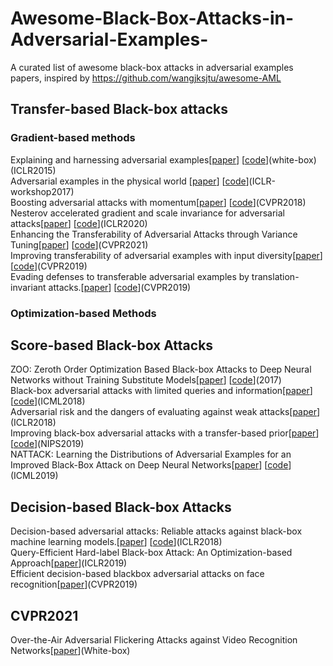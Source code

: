# Awesome-Black-Box-Attacks-in-Adversarial-Examples-
A curated list of awesome black-box attacks in adversarial examples papers, inspired by https://github.com/wangjksjtu/awesome-AML
## Transfer-based Black-box attacks
### Gradient-based methods
Explaining and harnessing adversarial examples[[paper](https://arxiv.org/abs/1412.6572)] [[code](https://github.com/1Konny/FGSM)](white-box)(ICLR2015)    
Adversarial examples in the physical world [[paper](https://arxiv.org/pdf/1607.02533.pdf)] [[code](https://github.com/Harry24k/AEPW-pytorch)](ICLR-workshop2017)     
Boosting adversarial attacks with momentum[[paper](http://arxiv.org/abs/1710.06081v3)] [[code](https://github.com/dongyp13/Non-Targeted-Adversarial-Attacks)](CVPR2018)  
Nesterov accelerated gradient and scale invariance for adversarial attacks[[paper](https://arxiv.org/pdf/1908.06281.pdf)] [[code](https://github.com/JHL-HUST/SI-NI-FGSM)](ICLR2020)  
Enhancing the Transferability of Adversarial Attacks through Variance Tuning[[paper](https://arxiv.org/pdf/2103.15571.pdf)] [[code](https://github.com/JHL-HUST/VT)](CVPR2021)  
Improving transferability of adversarial examples with input diversity[[paper](https://arxiv.org/abs/1803.06978)] [[code](https://github.com/cihangxie/DI-2-FGSM)](CVPR2019)  
Evading defenses to transferable adversarial examples by translation-invariant attacks.[[paper](https://openaccess.thecvf.com/content_CVPR_2019/papers/Dong_Evading_Defenses_to_Transferable_Adversarial_Examples_by_Translation-Invariant_Attacks_CVPR_2019_paper.pdf)] [[code](https://github.com/dongyp13/Translation-Invariant-Attacks)](CVPR2019)

### Optimization-based Methods
## Score-based Black-box Attacks
ZOO: Zeroth Order Optimization Based Black-box Attacks to Deep Neural Networks without Training Substitute Models[[paper](https://arxiv.org/pdf/1708.03999.pdf)] [[code](https://github.com/IBM/ZOO-Attack)](2017)    
Black-box adversarial attacks with limited queries and information[[paper](https://arxiv.org/pdf/1804.08598.pdf)][[code](https://github.com/labsix/limited-blackbox-attacks)](ICML2018)    
Adversarial risk and the dangers of evaluating against weak attacks[[paper](https://arxiv.org/pdf/1802.05666.pdf)](ICLR2018)    
Improving black-box adversarial attacks with a transfer-based prior[[paper](https://arxiv.org/pdf/1906.06919.pdf)][[code](https://github.com/prior-guided-rgf/Prior-Guided-RGF)](NIPS2019)   
NATTACK: Learning the Distributions of Adversarial Examples for an Improved Black-Box Attack on Deep Neural Networks[[paper](https://arxiv.org/pdf/1905.00441.pdf)] [[code](https://github.com/Cold-Winter/Nattack)](ICML2019)   
## Decision-based Black-box Attacks
Decision-based adversarial attacks: Reliable attacks against black-box machine learning models.[[paper](https://arxiv.org/pdf/1712.04248.pdf)] [[code](https://github.com/greentfrapp/boundary-attack)](ICLR2018)    
Query-Efficient Hard-label Black-box Attack: An Optimization-based Approach[[paper](https://arxiv.org/pdf/1807.04457.pdf)](ICLR2019)  
Efficient decision-based blackbox adversarial attacks on face recognition[[paper](https://openaccess.thecvf.com/content_CVPR_2019/papers/Dong_Efficient_Decision-Based_Black-Box_Adversarial_Attacks_on_Face_Recognition_CVPR_2019_paper.pdf)](CVPR2019)

## CVPR2021
Over-the-Air Adversarial Flickering Attacks against Video Recognition Networks[[paper](https://openaccess.thecvf.com/content/CVPR2021/papers/Pony_Over-the-Air_Adversarial_Flickering_Attacks_Against_Video_Recognition_Networks_CVPR_2021_paper.pdf)](White-box)    






